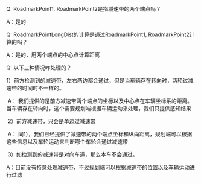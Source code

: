 Q: RoadmarkPoint1, RoadmarkPoint2是指减速带的两个端点吗？

A：是的

Q: RoadmarkPointLongDist的计算是通过RoadmarkPoint1, RoadmarkPoint2计算的吗？

A：是的，用两个端点的中心点计算距离

Q: 以下三种情况咋处理的？

​      1）前方检测到的减速带，左右两边都会通过，但是当车辆存在转向时，两轮过减速带的时间时不一样的。

​      A： 我们提供的是前方减速带两个端点的坐标以及中心点在车辆坐标系的距离。当车辆存在转向时，这个需要规划端根据车辆运动来处理，我们只提供感知结果 

​      2）前方减速带，只会是单边过减速带

​	  A： 同1），我们已经提供了减速带的两个端点坐标和纵向距离，规划端可以根据这些信息以及车轮运动来判断哪个车轮会通过减速带

​      3）如检测到的减速带是对向车道，那么本车不会通过。

​	  A：目前没有特意处理减速带，不过规划端可以根据减速带的位置以及车辆运动进行过滤

